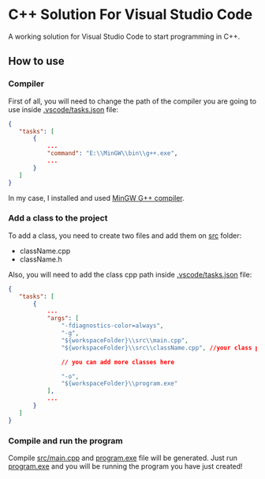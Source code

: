 # C++ Solution For Visual Studio Code
 A working solution for Visual Studio Code to start programming in C++.

## How to use
### Compiler
 First of all, you will need to change the path of the compiler you are going to use inside [.vscode/tasks.json](https://github.com/oscardelgado02/Example-CPP-Solution-For-VSC/blob/main/.vscode/tasks.json) file:
 ```json
{
    "tasks": [
        {
            ...
            "command": "E:\\MinGW\\bin\\g++.exe",
            ...
        }
    ]
}
 ```
In my case, I installed and used [MinGW G++ compiler](https://sourceforge.net/projects/mingw/).

### Add a class to the project
 To add a class, you need to create two files and add them on [src](https://github.com/oscardelgado02/Example-CPP-Solution-For-VSC/tree/main/src) folder:
 - className.cpp
 - className.h

 Also, you will need to add the class cpp path inside [.vscode/tasks.json](https://github.com/oscardelgado02/Example-CPP-Solution-For-VSC/blob/main/.vscode/tasks.json) file:
 ```json
{
    "tasks": [
        {
            ...
            "args": [
                "-fdiagnostics-color=always",
                "-g",
                "${workspaceFolder}\\src\\main.cpp",
                "${workspaceFolder}\\src\\className.cpp", //your class path here

                // you can add more classes here

                "-o",
                "${workspaceFolder}\\program.exe"
            ],
            ...
        }
    ]
}
 ```

### Compile and run the program
Compile [src/main.cpp](https://github.com/oscardelgado02/Example-CPP-Solution-For-VSC/blob/main/src/main.cpp) and [program.exe](https://github.com/oscardelgado02/Example-CPP-Solution-For-VSC/blob/main/program.exe) file will be generated. Just run [program.exe](https://github.com/oscardelgado02/Example-CPP-Solution-For-VSC/blob/main/program.exe) and you will be running the program you have just created!
